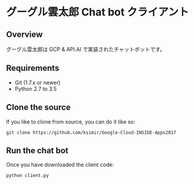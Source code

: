 # グーグル雲太郎 Chat bot クライアント

## Overview
グーグル雲太郎は GCP & API.AI で実装されたチャットボットです。

## Requirements
* Git (1.7.x or newer)
* Python 2.7 to 3.5

## Clone the source
If you like to clone from source, you can do it like so:
```
git clone https://github.com/ksimir/Google-Cloud-INSIDE-Apps2017
```

## Run the chat bot
Once you have downloaded the client code:
```python
python client.py
```
